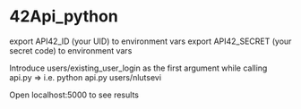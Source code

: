 # 42Api_python

export API42_ID (your UID) to environment vars
export API42_SECRET (your secret code) to environment vars

Introduce users/existing_user_login as the first argument while calling api.py => i.e. python api.py users/nlutsevi

Open localhost:5000 to see results
